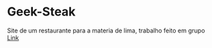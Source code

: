 # Geek-Steak
Site de um restaurante para a materia de lima, trabalho feito em grupo 
<br>
[Link](https://pedrobicas.github.io/Geek-Steak/)
